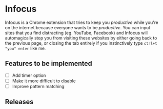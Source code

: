 # Infocus

Infocus is a Chrome extension that tries to keep you *productive* while you're on the internet because everyone wants to be *productive*. You can input sites that you find distracting (eg. YouTube, Facebook) and Infocus will automagically stop you from visiting these websites by either going back to the previous page, or closing the tab entirely if you instinctively type `ctrl+t "you" enter` like me. 

## Features to be implemented
- [ ] Add timer option
- [ ] Make it more difficult to disable
- [ ] Improve pattern matching

## Releases
